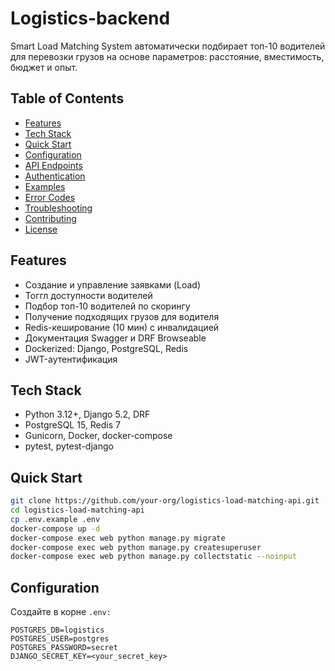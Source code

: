 # Logistics-backend

Smart Load Matching System автоматически подбирает топ-10 водителей для перевозки грузов на основе параметров: расстояние, вместимость, бюджет и опыт.

## Table of Contents
- [Features](#features)
- [Tech Stack](#tech-stack)
- [Quick Start](#quick-start)
- [Configuration](#configuration)
- [API Endpoints](#api-endpoints)
- [Authentication](#authentication)
- [Examples](#examples)
- [Error Codes](#error-codes)
- [Troubleshooting](#troubleshooting)
- [Contributing](#contributing)
- [License](#license)

## Features
- Создание и управление заявками (Load)
- Тоггл доступности водителей
- Подбор топ-10 водителей по скорингу
- Получение подходящих грузов для водителя
- Redis-кеширование (10 мин) с инвалидацией
- Документация Swagger и DRF Browseable
- Dockerized: Django, PostgreSQL, Redis
- JWT-аутентификация

## Tech Stack
- Python 3.12+, Django 5.2, DRF
- PostgreSQL 15, Redis 7
- Gunicorn, Docker, docker-compose
- pytest, pytest-django

## Quick Start
```bash
git clone https://github.com/your-org/logistics-load-matching-api.git
cd logistics-load-matching-api
cp .env.example .env
docker-compose up -d
docker-compose exec web python manage.py migrate
docker-compose exec web python manage.py createsuperuser
docker-compose exec web python manage.py collectstatic --noinput
```

## Configuration
Создайте в корне ```.env:```

```env
POSTGRES_DB=logistics
POSTGRES_USER=postgres
POSTGRES_PASSWORD=secret
DJANGO_SECRET_KEY=<your_secret_key>
```